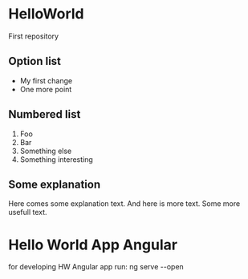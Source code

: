 # HelloWorld
First repository

## Option list
* My first change
* One more point

## Numbered list
1. Foo
1. Bar
1. Something else
1. Something interesting

## Some explanation
Here comes some explanation text.
And here is more text. Some more usefull text.

# Hello World App Angular
for developing HW Angular app run: ng serve --open